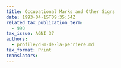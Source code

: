 ```yaml
---
title: Occupational Marks and Other Signs
date: 1993-04-15T09:35:54Z
related_tax_publication_term:
  - 990
tax_issue: AGNI 37
authors:
  - profile/d-m-de-la-perriere.md
tax_format: Print
translators:
---
```



